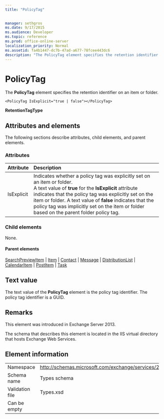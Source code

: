```yaml
---
title: "PolicyTag"
 
 
manager: sethgros
ms.date: 9/17/2015
ms.audience: Developer
ms.topic: reference
ms.prod: office-online-server
localization_priority: Normal
ms.assetid: fa4b1447-dc7b-47ad-a677-78fcee443dc6
description: "The PolicyTag element specifies the retention identifier on an item or folder."
---
```


# PolicyTag

The **PolicyTag** element specifies the retention identifier on an item or folder. 
  
```
<PolicyTag IsExplicit="true | false"></PolicyTag>
```

 **RetentionTagType**
## Attributes and elements

The following sections describe attributes, child elements, and parent elements.
  
### Attributes

|**Attribute**|**Description**|
|:-----|:-----|
|IsExplicit  <br/> |Indicates whether a policy tag was explicitly set on an item or folder.  <br/> A text value of **true** for the **IsExplicit** attribute indicates that the policy tag was explicitly set on the item or folder. A text value of **false** indicates that the policy tag was implicitly set on the item or folder based on the parent folder policy tag.  <br/> |
   
### Child elements

None.
  
#### Parent elements

[SearchPreviewItem](searchpreviewitem.md) | [Item](item.md) | [Contact](contact.md) | [Message](message-ex15websvcsotherref.md) | [DistributionList](distributionlist.md) | [CalendarItem](calendaritem.md) | [PostItem](postitem.md) | [Task](task.md)
  
## Text value

The text value of the **PolicyTag** element is the policy tag identifier. The policy tag identifier is a GUID. 
  
## Remarks

This element was introduced in Exchange Server 2013.
  
The schema that describes this element is located in the IIS virtual directory that hosts Exchange Web Services.
  
## Element information

|||
|:-----|:-----|
|Namespace  <br/> |http://schemas.microsoft.com/exchange/services/2006/types  <br/> |
|Schema name  <br/> |Types schema  <br/> |
|Validation file  <br/> |Types.xsd  <br/> |
|Can be empty  <br/> ||
   

